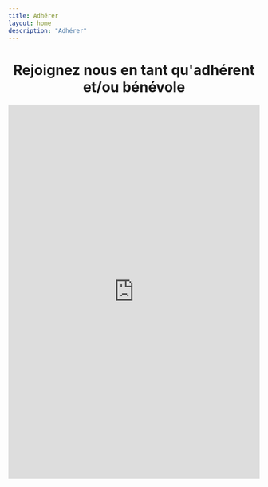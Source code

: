 ```yaml
---
title: Adhérer
layout: home
description: "Adhérer"
---
```

<h1 style="text-align: center;">Rejoignez nous en tant qu'adhérent et/ou bénévole</h1>

<iframe id="haWidget" allowtransparency="true" scrolling="auto" src="https://www.helloasso.com/associations/seconde-nature-la-vauzelle/adhesions/adhesion/widget" style="width: 100%; height: 750px; border: none;"></iframe>